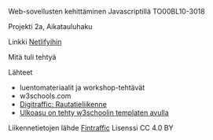 Web-sovellusten kehittäminen Javascriptillä TO00BL10-3018

Projekti 2a, Aikatauluhaku

Linkki  <a href="https://lalefal-aikatauluhaku.netlify.app/" target="_blank">Netlifyihin</a>

Mitä tuli tehtyä





Lähteet
- luentomateriaalit ja workshop-tehtävät
- w3schools.com
- <a href="https://www.digitraffic.fi/rautatieliikenne/" target="_blank"> Digitraffic: Rautatieliikenne</a> 
- <a href="https://www.w3schools.com/bootstrap/tryit.asp?filename=trybs_temp_webpage&stacked=h" target="_blank"> Ulkoasu on tehty w3schoolin templaten avulla</a> 

    

Liikennetietojen lähde <a href="https://www.digitraffic.fi" target="_blank">Fintraffic</a> Lisenssi CC 4.0 BY
